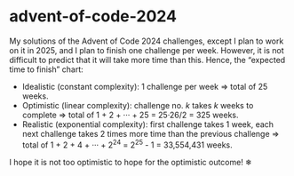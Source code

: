 # advent-of-code-2024

My solutions of the Advent of Code 2024 challenges, except I plan to work on it in 2025, and I plan to finish one challenge per week.
However, it is not difficult to predict that it will take more time than this. Hence, the “expected time to finish” chart:

- Idealistic (constant complexity): 1 challenge per week ⇒ total of 25 weeks.
- Optimistic (linear complexity): challenge no. *k* takes *k* weeks to complete ⇒ total of 1 + 2 + ··· + 25 = 25·26/2 = 325 weeks.
- Realistic (exponential complexity): first challenge takes 1 week, each next challenge takes 2 times more time than the previous challenge ⇒ total of 1 + 2 + 4 + ··· + 2<sup>24</sup> = 2<sup>25</sup> - 1 = 33,554,431 weeks.

I hope it is not too optimistic to hope for the optimistic outcome! ❄
